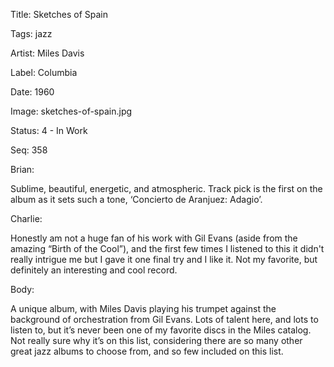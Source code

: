 Title:  Sketches of Spain

Tags:   jazz

Artist: Miles Davis

Label:  Columbia

Date:   1960

Image:  sketches-of-spain.jpg

Status: 4 - In Work

Seq:    358

Brian: 

Sublime, beautiful, energetic, and atmospheric. Track pick is the first on the album as it sets such a tone, ‘Concierto de Aranjuez: Adagio’.


Charlie: 

Honestly am not a huge fan of his work with Gil Evans (aside from the amazing “Birth of the Cool”), and the first few times I listened to this it didn't really intrigue me but I gave it one final try and I like it. Not my favorite, but definitely an interesting and cool record. 

Body: 

A unique album, with Miles Davis playing his trumpet against the background of orchestration from Gil Evans. Lots of talent here, and lots to listen to, but it’s never been one of my favorite discs in the Miles catalog. Not really sure why it’s on this list, considering there are so many other great jazz albums to choose from, and so few included on this list. 

